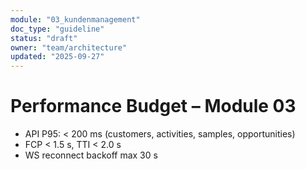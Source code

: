 ```yaml
---
module: "03_kundenmanagement"
doc_type: "guideline"
status: "draft"
owner: "team/architecture"
updated: "2025-09-27"
---
```


# Performance Budget – Module 03
- API P95: < 200 ms (customers, activities, samples, opportunities)
- FCP < 1.5 s, TTI < 2.0 s
- WS reconnect backoff max 30 s
